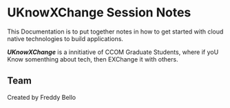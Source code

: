 # UKnowXChange Session Notes

This Documentation is to put together notes in how to get started with cloud native technologies to build applications.

_**UKnowXChange**_ is a innitiative of CCOM Graduate Students, where if yoU Know somenthing about tech, then EXChange it with others.

## Team

Created by Freddy Bello
